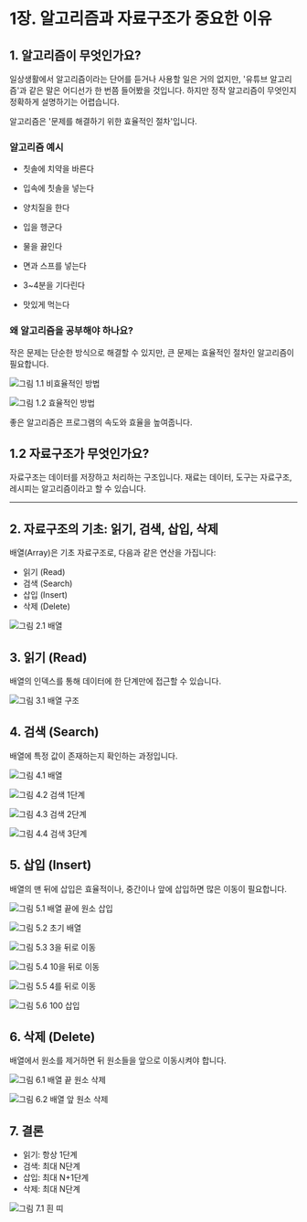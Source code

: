 # 1장. 알고리즘과 자료구조가 중요한 이유

## 1. 알고리즘이 무엇인가요?

일상생활에서 알고리즘이라는 단어를 듣거나 사용할 일은 거의 없지만, '유튜브 알고리즘'과 같은 말은 어디선가 한 번쯤 들어봤을 것입니다. 하지만 정작 알고리즘이 무엇인지 정확하게 설명하기는 어렵습니다.

알고리즘은 '문제를 해결하기 위한 효율적인 절차'입니다.



### 알고리즘 예시

- 칫솔에 치약을 바른다
- 입속에 칫솔을 넣는다
- 양치질을 한다
- 입을 헹군다

- 물을 끓인다
- 면과 스프를 넣는다
- 3~4분을 기다린다
- 맛있게 먹는다



### 왜 알고리즘을 공부해야 하나요?

작은 문제는 단순한 방식으로 해결할 수 있지만, 큰 문제는 효율적인 절차인 알고리즘이 필요합니다.

![그림 1.1 비효율적인 방법](../images/chapter1/figure_1.png)

![그림 1.2 효율적인 방법](../images/chapter1/figure_2.png)



좋은 알고리즘은 프로그램의 속도와 효율을 높여줍니다.



## 1.2 자료구조가 무엇인가요?

자료구조는 데이터를 저장하고 처리하는 구조입니다. 재료는 데이터, 도구는 자료구조, 레시피는 알고리즘이라고 할 수 있습니다.



---

## 2. 자료구조의 기초: 읽기, 검색, 삽입, 삭제

배열(Array)은 기초 자료구조로, 다음과 같은 연산을 가집니다:

- 읽기 (Read)
- 검색 (Search)
- 삽입 (Insert)
- 삭제 (Delete)

![그림 2.1 배열](../images/chapter1/figure_3.png)



## 3. 읽기 (Read)

배열의 인덱스를 통해 데이터에 한 단계만에 접근할 수 있습니다.

![그림 3.1 배열 구조](../images/chapter1/figure_4.png)



## 4. 검색 (Search)

배열에 특정 값이 존재하는지 확인하는 과정입니다.

![그림 4.1 배열](../images/chapter1/figure_5.png)

![그림 4.2 검색 1단계](../images/chapter1/figure_6.png)

![그림 4.3 검색 2단계](../images/chapter1/figure_7.png)

![그림 4.4 검색 3단계](../images/chapter1/figure_8.png)



## 5. 삽입 (Insert)

배열의 맨 뒤에 삽입은 효율적이나, 중간이나 앞에 삽입하면 많은 이동이 필요합니다.

![그림 5.1 배열 끝에 원소 삽입](../images/chapter1/figure_13.png)

![그림 5.2 초기 배열](../images/chapter1/figure_14.png)

![그림 5.3 3을 뒤로 이동](../images/chapter1/figure_15.png)

![그림 5.4 10을 뒤로 이동](../images/chapter1/figure_16.png)

![그림 5.5 4를 뒤로 이동](../images/chapter1/figure_17.png)

![그림 5.6 100 삽입](../images/chapter1/figure_19.png)



## 6. 삭제 (Delete)

배열에서 원소를 제거하면 뒤 원소들을 앞으로 이동시켜야 합니다.

![그림 6.1 배열 끝 원소 삭제](../images/chapter1/figure_21.png)

![그림 6.2 배열 앞 원소 삭제](../images/chapter1/figure_22.png)



## 7. 결론

- 읽기: 항상 1단계
- 검색: 최대 N단계
- 삽입: 최대 N+1단계
- 삭제: 최대 N단계

![그림 7.1 흰 띠](../images/chapter1/figure_23.png)
